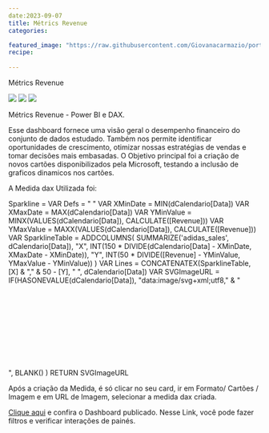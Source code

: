 ```yaml
---
date:2023-09-07
title: Métrics Revenue
categories:

featured_image: "https://raw.githubusercontent.com/Giovanacarmazio/portifolio/main/images/M%C3%A9trics%20Revenue%201.jpg"
recipe:
 
---
```




 Métrics Revenue



![](https://raw.githubusercontent.com/Giovanacarmazio/portifolio/main/images/M%C3%A9trics%20Revenue%201.jpg)
![](https://raw.githubusercontent.com/Giovanacarmazio/portifolio/main/images/M%C3%A9trics%20Revenue%202.jpg)
![](https://raw.githubusercontent.com/Giovanacarmazio/portifolio/main/images/M%C3%A9trics%20Revenue%203.jpg)


Métrics Revenue - Power BI e DAX.

Esse dashboard fornece uma visão geral o desempenho financeiro do conjunto de dados estudado.
Também nos permite identificar oportunidades de crescimento, otimizar nossas estratégias de vendas e tomar decisões mais embasadas. 
O Objetivo principal foi a criação de novos cartões disponibilizados pela Microsoft, testando a inclusão de graficos dinamicos nos cartões.

A Medida dax Utilizada foi:

Sparkline =
VAR Defs = "<defs>
    <linearGradient id='grad' x1='0' y1='25' x2='0' y2='50' gradientUnits='userSpaceOnUse'>
        <stop stop-color='navy' offset='0' />
        <stop stop-color='transparent' offset='1' />
    </linearGradient>
</defs>"
VAR XMinDate = MIN(dCalendario[Data])
VAR XMaxDate = MAX(dCalendario[Data])
VAR YMinValue = MINX(VALUES(dCalendario[Data]), CALCULATE([Revenue]))
VAR YMaxValue = MAXX(VALUES(dCalendario[Data]), CALCULATE([Revenue]))
VAR SparklineTable = ADDCOLUMNS(
    SUMMARIZE('adidas_sales', dCalendario[Data]),
        "X", INT(150 * DIVIDE(dCalendario[Data] - XMinDate, XMaxDate - XMinDate)),
        "Y", INT(50 * DIVIDE([Revenue] - YMinValue, YMaxValue - YMinValue))
)
VAR Lines = CONCATENATEX(SparklineTable, [X] & "," & 50 - [Y], " ", dCalendario[Data])
VAR SVGImageURL = IF(HASONEVALUE(dCalendario[Data]),
    "data:image/svg+xml;utf8," & 
    "<svg xmlns='http://www.w3.org/2000/svg' x='0px' y='0px' viewBox='0 0 150 50'>" & Defs &
    "<polyline fill='url(#grad)' fill-opacity='0.3' stroke='navy' 
      stroke-width='3' points=' 0 50 " & Lines & 
      " 150 150 Z '/></svg>",
    BLANK()
)
RETURN SVGImageURL

Após a criação da Medida, é só clicar no seu card, ir em Formato/ Cartões / Imagem e em URL de Imagem, selecionar a medida dax criada.


<a href="https://app.powerbi.com/view?r=eyJrIjoiMTdjZjE4OTYtNTUxNy00Y2EyLTk4ZjItYzhlNTE2MjUyOGQxIiwidCI6ImU5YzYxMzhlLTQyZmUtNGM3MS1iMWFkLTc1ZjA1NTdiOWI0NSJ9">Clique aqui</a> e confira o Dashboard publicado.
Nesse Link, você pode fazer filtros e verificar interações de painés.

